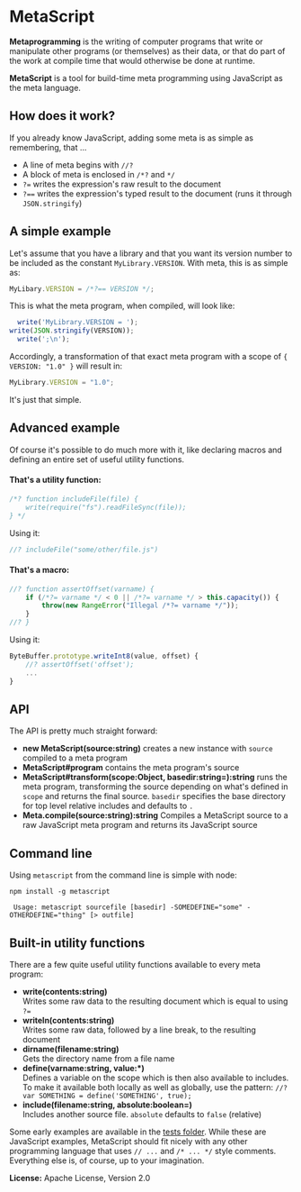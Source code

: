 MetaScript
==========

**Metaprogramming** is the writing of computer programs that write or manipulate other programs (or themselves) as their
data, or that do part of the work at compile time that would otherwise be done at runtime.

**MetaScript** is a tool for build-time meta programming using JavaScript as the meta language.

How does it work?
-----------------
If you already know JavaScript, adding some meta is as simple as remembering, that ...

* A line of meta begins with `//?`
* A block of meta is enclosed in `/*?`  and `*/`
* `?=` writes the expression's raw result to the document
* `?==` writes the expression's typed result to the document (runs it through `JSON.stringify`)

A simple example
----------------
Let's assume that you have a library and that you want its version number to be included as the constant
`MyLibrary.VERSION`. With meta, this is as simple as:

```js
MyLibary.VERSION = /*?== VERSION */;
```

This is what the meta program, when compiled, will look like:

```js
  write('MyLibrary.VERSION = ');
write(JSON.stringify(VERSION));
  write(';\n');
```

Accordingly, a transformation of that exact meta program with a scope of `{ VERSION: "1.0" }` will result in:

```js
MyLibrary.VERSION = "1.0";
```

It's just that simple.

Advanced example
----------------
Of course it's possible to do much more with it, like declaring macros and defining an entire set of useful utility
functions.

#### That's a utility function:

```js
/*? function includeFile(file) {
    write(require("fs").readFileSync(file));
} */
```

Using it:

```js
//? includeFile("some/other/file.js")
```

#### That's a macro:

```js
//? function assertOffset(varname) {
    if (/*?= varname */ < 0 || /*?= varname */ > this.capacity()) {
        throw(new RangeError("Illegal /*?= varname */"));
    }
//? }
```

Using it:

```js
ByteBuffer.prototype.writeInt8(value, offset) {
    //? assertOffset('offset');
    ...
}
```

API
---
The API is pretty much straight forward:

* **new MetaScript(source:string)** creates a new instance with `source` compiled to a meta program
* **MetaScript#program** contains the meta program's source
* **MetaScript#transform(scope:Object, basedir:string=):string** runs the meta program, transforming the source
  depending on what's defined in `scope` and returns the final source. `basedir` specifies the base directory for top
  level relative includes and defaults to `.`
* **Meta.compile(source:string):string** Compiles a MetaScript source to a raw JavaScript meta program and returns its
  JavaScript source
  
Command line
------------
Using `metascript` from the command line is simple with node:

`npm install -g metascript`

```
 Usage: metascript sourcefile [basedir] -SOMEDEFINE="some" -OTHERDEFINE="thing" [> outfile]
```

Built-in utility functions
--------------------------
There are a few quite useful utility functions available to every meta program:

* **write(contents:string)**  
  Writes some raw data to the resulting document which is equal to using `?=`
* **writeln(contents:string)**  
  Writes some raw data, followed by a line break, to the resulting document
* **dirname(filename:string)**  
  Gets the directory name from a file name
* **define(varname:string, value:*)**  
  Defines a variable on the scope which is then also available to includes. To make it available both locally as well as
  globally, use the pattern: `//? var SOMETHING = define('SOMETHING', true);`
* **include(filename:string, absolute:boolean=)**  
  Includes another source file. `absolute` defaults to `false` (relative)

Some early examples are available in the [tests folder](https://github.com/dcodeIO/MetaScript/tree/master/tests). While
these are JavaScript examples, MetaScript should fit nicely with any other programming language that uses `// ...` and
`/* ... */` style comments. Everything else is, of course, up to your imagination.

**License:** Apache License, Version 2.0
